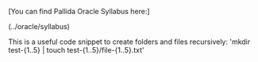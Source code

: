 [You can find Pallida Oracle Syllabus here:]

(../oracle/syllabus)


This is a useful code snippet to create folders and files recursively:
'mkdir test-{1..5} | touch test-{1..5}/file-{1..5}.txt'
